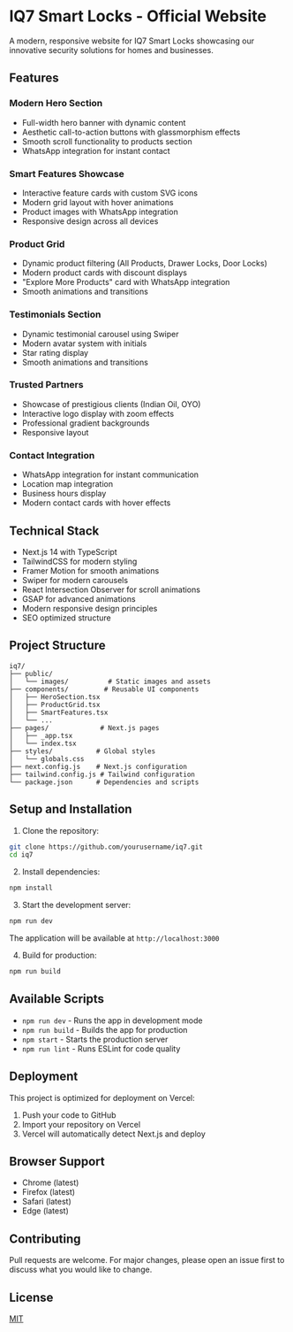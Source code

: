 # IQ7 Smart Locks - Official Website

A modern, responsive website for IQ7 Smart Locks showcasing our innovative security solutions for homes and businesses.

## Features

### Modern Hero Section
- Full-width hero banner with dynamic content
- Aesthetic call-to-action buttons with glassmorphism effects
- Smooth scroll functionality to products section
- WhatsApp integration for instant contact

### Smart Features Showcase
- Interactive feature cards with custom SVG icons
- Modern grid layout with hover animations
- Product images with WhatsApp integration
- Responsive design across all devices

### Product Grid
- Dynamic product filtering (All Products, Drawer Locks, Door Locks)
- Modern product cards with discount displays
- "Explore More Products" card with WhatsApp integration
- Smooth animations and transitions

### Testimonials Section
- Dynamic testimonial carousel using Swiper
- Modern avatar system with initials
- Star rating display
- Smooth animations and transitions

### Trusted Partners
- Showcase of prestigious clients (Indian Oil, OYO)
- Interactive logo display with zoom effects
- Professional gradient backgrounds
- Responsive layout

### Contact Integration
- WhatsApp integration for instant communication
- Location map integration
- Business hours display
- Modern contact cards with hover effects

## Technical Stack
- Next.js 14 with TypeScript
- TailwindCSS for modern styling
- Framer Motion for smooth animations
- Swiper for modern carousels
- React Intersection Observer for scroll animations
- GSAP for advanced animations
- Modern responsive design principles
- SEO optimized structure

## Project Structure
```
iq7/
├── public/
│   └── images/          # Static images and assets
├── components/         # Reusable UI components
│   ├── HeroSection.tsx
│   ├── ProductGrid.tsx
│   ├── SmartFeatures.tsx
│   └── ...
├── pages/             # Next.js pages
│   ├── _app.tsx
│   └── index.tsx
├── styles/           # Global styles
│   └── globals.css
├── next.config.js    # Next.js configuration
├── tailwind.config.js # Tailwind configuration
└── package.json      # Dependencies and scripts
```

## Setup and Installation

1. Clone the repository:
```bash
git clone https://github.com/yourusername/iq7.git
cd iq7
```

2. Install dependencies:
```bash
npm install
```

3. Start the development server:
```bash
npm run dev
```
The application will be available at `http://localhost:3000`

4. Build for production:
```bash
npm run build
```

## Available Scripts

- `npm run dev` - Runs the app in development mode
- `npm run build` - Builds the app for production
- `npm start` - Starts the production server
- `npm run lint` - Runs ESLint for code quality

## Deployment

This project is optimized for deployment on Vercel:
1. Push your code to GitHub
2. Import your repository on Vercel
3. Vercel will automatically detect Next.js and deploy

## Browser Support
- Chrome (latest)
- Firefox (latest)
- Safari (latest)
- Edge (latest)

## Contributing
Pull requests are welcome. For major changes, please open an issue first to discuss what you would like to change.

## License
[MIT](https://choosealicense.com/licenses/mit/)
